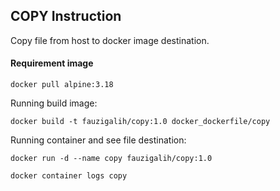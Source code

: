 ## COPY Instruction
Copy file from host to docker image destination.

#### Requirement image
```
docker pull alpine:3.18
```

Running build image:
```
docker build -t fauzigalih/copy:1.0 docker_dockerfile/copy
```

Running container and see file destination:
```
docker run -d --name copy fauzigalih/copy:1.0
```
```
docker container logs copy
```